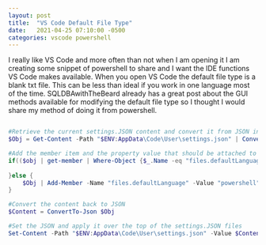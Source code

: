 ```yaml
---
layout: post
title:  "VS Code Default File Type"
date:   2021-04-25 07:10:00 -0500
categories: vscode powershell
---
```


I really like VS Code and more often than not when I am opening it I am creating some snippet of powershell to share and I want the IDE functions VS Code makes available. When you open VS Code the default file type is a blank txt file. This can be less than ideal if you work in one language most of the time. SQLDBAwithTheBeard already has a great post about the GUI methods available for modifying the default file type so I thought I would share my method of doing it from powershell.


```powershell

#Retrieve the current settings.JSON content and convert it from JSON into a PowerShell object. 
$Obj = Get-Content -Path "$ENV:AppData\Code\User\settings.json" | ConvertFrom-Json

#Add the member item and the property value that should be attached to it in this case Powershell
if(($obj | get-member | Where-Object {$_.Name -eq "files.defaultLanguage"}).Definition -match "powershell"){
    
}else {
    $Obj | Add-Member -Name "files.defaultLanguage" -Value "powershell" -MemberType NoteProperty
}

#Convert the content back to JSON
$Content = ConvertTo-Json $Obj

#Set the JSON and apply it over the top of the settings.JSON files
Set-Content -Path "$ENV:AppData\Code\User\settings.json" -Value $Content

```
